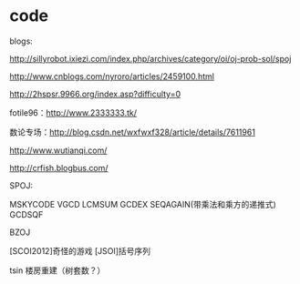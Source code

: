 ﻿code
====

blogs:

http://sillyrobot.ixiezi.com/index.php/archives/category/oi/oj-prob-sol/spoj

http://www.cnblogs.com/nyroro/articles/2459100.html

http://2hspsr.9966.org/index.asp?difficulty=0

fotile96：http://www.2333333.tk/

数论专场：http://blog.csdn.net/wxfwxf328/article/details/7611961

http://www.wutianqi.com/

http://crfish.blogbus.com/

SPOJ:

MSKYCODE
VGCD
LCMSUM
GCDEX
SEQAGAIN(带乘法和乘方的递推式)
GCDSQF

BZOJ

[SCOI2012]奇怪的游戏
[JSOI]括号序列

tsin
楼房重建（树套数？）
